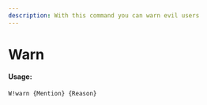 ```yaml
---
description: With this command you can warn evil users
---
```


# Warn

#### Usage:

```text
W!warn {Mention} {Reason}
```

